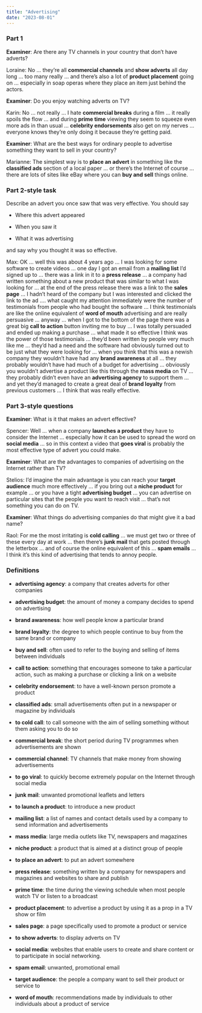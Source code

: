 ```yaml
---
title: "Advertising"
date: "2023-08-01"
---
```


### Part 1

**Examiner**: Are there any TV channels in your country that don’t have adverts?

Loraine: No … they’re all **commercial channels** and **show adverts** all day long … too many really … and there’s also a lot of **product placement** going on … especially in soap operas where they place an item just behind the actors.

**Examiner**: Do you enjoy watching adverts on TV?

Karin: No … not really … I hate **commercial breaks** during a film … it really spoils the flow … and during **prime time** viewing they seem to squeeze even more ads in than usual … **celebrity endorsements** also get on my nerves … everyone knows they’re only doing it because they’re getting paid.

**Examiner**: What are the best ways for ordinary people to advertise something they want to sell in your country?

Marianne: The simplest way is to **place an advert** in something like the **classified ads** section of a local paper … or there’s the Internet of course … there are lots of sites like eBay where you can **buy and sell** things online.

### Part 2-style task

Describe an advert you once saw that was very effective. You should say

- Where this advert appeared

- When you saw it

- What it was advertising

and say why you thought it was so effective.

Max: OK … well this was about 4 years ago … I was looking for some software to create videos … one day I got an email from a **mailing list** I’d signed up to … there was a link in it to a **press release** … a company had written something about a new product that was similar to what I was looking for … at the end of the press release there was a link to the **sales page** … I hadn’t heard of the company but I was interested and clicked the link to the ad …. what caught my attention immediately were the number of testimonials from people who had bought the software … I think testimonials are like the online equivalent of **word of mouth** advertising and are really persuasive … anyway … when I got to the bottom of the page there was a great big **call to action** button inviting me to buy … I was totally persuaded and ended up making a purchase … what made it so effective I think was the power of those testimonials … they’d been written by people very much like me … they’d had a need and the software had obviously turned out to be just what they were looking for … when you think that this was a newish company they wouldn’t have had any **brand awareness** at all … they probably wouldn’t have had much of a budget for advertising … obviously you wouldn’t advertise a product like this through the **mass media** on TV … they probably didn’t even have an **advertising agency** to support them …and yet they’d managed to create a great deal of **brand loyalty** from previous customers … I think that was really effective.

### Part 3-style questions

**Examiner**: What is it that makes an advert effective?

Spencer: Well … when a company **launches a product** they have to consider the Internet … especially how it can be used to spread the word on **social media** … so in this context a video that **goes viral** is probably the most effective type of advert you could make.

**Examiner**: What are the advantages to companies of advertising on the Internet rather than TV?

Stelios: I’d imagine the main advantage is you can reach your **target audience** much more effectively … if you bring out a **niche product** for example … or you have a tight **advertising budget** … you can advertise on particular sites that the people you want to reach visit … that’s not something you can do on TV.

**Examiner**: What things do advertising companies do that might give it a bad name?

Raol: For me the most irritating is **cold calling** … we must get two or three of these every day at work … then there’s **junk mail** that gets posted through the letterbox … and of course the online equivalent of this … **spam emails** … I think it’s this kind of advertising that tends to annoy people.

### Definitions

- **advertising agency**: a company that creates adverts for other companies

- **advertising budget**: the amount of money a company decides to spend on advertising

- **brand awareness**: how well people know a particular brand

- **brand loyalty**: the degree to which people continue to buy from the same brand or company

- **buy and sell**: often used to refer to the buying and selling of items between individuals

- **call to action**: something that encourages someone to take a particular action, such as making a purchase or clicking a link on a website

- **celebrity endorsement**: to have a well-known person promote a product

- **classified ads**: small advertisements often put in a newspaper or magazine by individuals

- **to cold call**: to call someone with the aim of selling something without them asking you to do so

- **commercial break**: the short period during TV programmes when advertisements are shown

- **commercial channel**: TV channels that make money from showing advertisements

- **to go viral**: to quickly become extremely popular on the Internet through social media

- **junk mail**: unwanted promotional leaflets and letters

- **to launch a product**: to introduce a new product

- **mailing list**: a list of names and contact details used by a company to send information and advertisements

- **mass media**: large media outlets like TV, newspapers and magazines

- **niche product**: a product that is aimed at a distinct group of people

- **to place an advert**: to put an advert somewhere

- **press release**: something written by a company for newspapers and magazines and websites to share and publish

- **prime time**: the time during the viewing schedule when most people watch TV or listen to a broadcast

- **product placement**: to advertise a product by using it as a prop in a TV show or film

- **sales page**: a page specifically used to promote a product or service

- **to show adverts**: to display adverts on TV

- **social media**: websites that enable users to create and share content or to participate in social networking.

- **spam email**: unwanted, promotional email

- **target audience**: the people a company want to sell their product or service to

- **word of mouth**: recommendations made by individuals to other individuals about a product of service
